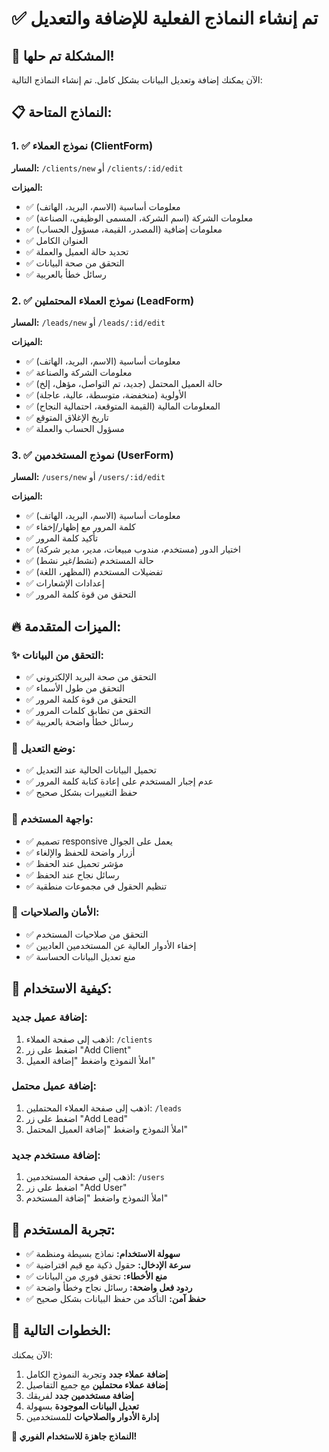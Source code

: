 # ✅ تم إنشاء النماذج الفعلية للإضافة والتعديل

## 🎉 المشكلة تم حلها!

الآن يمكنك إضافة وتعديل البيانات بشكل كامل. تم إنشاء النماذج التالية:

## 📋 النماذج المتاحة:

### 1. ✅ نموذج العملاء (ClientForm)
**المسار:** `/clients/new` أو `/clients/:id/edit`

**الميزات:**
- ✅ معلومات أساسية (الاسم، البريد، الهاتف)
- ✅ معلومات الشركة (اسم الشركة، المسمى الوظيفي، الصناعة)
- ✅ معلومات إضافية (المصدر، القيمة، مسؤول الحساب)
- ✅ العنوان الكامل
- ✅ تحديد حالة العميل والعملة
- ✅ التحقق من صحة البيانات
- ✅ رسائل خطأ بالعربية

### 2. ✅ نموذج العملاء المحتملين (LeadForm)  
**المسار:** `/leads/new` أو `/leads/:id/edit`

**الميزات:**
- ✅ معلومات أساسية (الاسم، البريد، الهاتف)
- ✅ معلومات الشركة والصناعة
- ✅ حالة العميل المحتمل (جديد، تم التواصل، مؤهل، إلخ)
- ✅ الأولوية (منخفضة، متوسطة، عالية، عاجلة)
- ✅ المعلومات المالية (القيمة المتوقعة، احتمالية النجاح)
- ✅ تاريخ الإغلاق المتوقع
- ✅ مسؤول الحساب والعملة

### 3. ✅ نموذج المستخدمين (UserForm)
**المسار:** `/users/new` أو `/users/:id/edit`

**الميزات:**
- ✅ معلومات أساسية (الاسم، البريد، الهاتف)
- ✅ كلمة المرور مع إظهار/إخفاء
- ✅ تأكيد كلمة المرور
- ✅ اختيار الدور (مستخدم، مندوب مبيعات، مدير، مدير شركة)
- ✅ حالة المستخدم (نشط/غير نشط)
- ✅ تفضيلات المستخدم (المظهر، اللغة)
- ✅ إعدادات الإشعارات
- ✅ التحقق من قوة كلمة المرور

## 🔥 الميزات المتقدمة:

### ✨ التحقق من البيانات:
- ✅ التحقق من صحة البريد الإلكتروني
- ✅ التحقق من طول الأسماء
- ✅ التحقق من قوة كلمة المرور
- ✅ التحقق من تطابق كلمات المرور
- ✅ رسائل خطأ واضحة بالعربية

### 🔄 وضع التعديل:
- ✅ تحميل البيانات الحالية عند التعديل
- ✅ عدم إجبار المستخدم على إعادة كتابة كلمة المرور
- ✅ حفظ التغييرات بشكل صحيح

### 🎨 واجهة المستخدم:
- ✅ تصميم responsive يعمل على الجوال
- ✅ أزرار واضحة للحفظ والإلغاء
- ✅ مؤشر تحميل عند الحفظ
- ✅ رسائل نجاح عند الحفظ
- ✅ تنظيم الحقول في مجموعات منطقية

### 🔐 الأمان والصلاحيات:
- ✅ التحقق من صلاحيات المستخدم
- ✅ إخفاء الأدوار العالية عن المستخدمين العاديين
- ✅ منع تعديل البيانات الحساسة

## 🚀 كيفية الاستخدام:

### إضافة عميل جديد:
1. اذهب إلى صفحة العملاء: `/clients`
2. اضغط على زر "Add Client"
3. املأ النموذج واضغط "إضافة العميل"

### إضافة عميل محتمل:
1. اذهب إلى صفحة العملاء المحتملين: `/leads`
2. اضغط على زر "Add Lead"
3. املأ النموذج واضغط "إضافة العميل المحتمل"

### إضافة مستخدم جديد:
1. اذهب إلى صفحة المستخدمين: `/users`
2. اضغط على زر "Add User"
3. املأ النموذج واضغط "إضافة المستخدم"

## 📱 تجربة المستخدم:

- ✅ **سهولة الاستخدام:** نماذج بسيطة ومنظمة
- ✅ **سرعة الإدخال:** حقول ذكية مع قيم افتراضية
- ✅ **منع الأخطاء:** تحقق فوري من البيانات
- ✅ **ردود فعل واضحة:** رسائل نجاح وخطأ واضحة
- ✅ **حفظ آمن:** التأكد من حفظ البيانات بشكل صحيح

## 🔄 الخطوات التالية:

الآن يمكنك:
1. **إضافة عملاء جدد** وتجربة النموذج الكامل
2. **إضافة عملاء محتملين** مع جميع التفاصيل
3. **إضافة مستخدمين جدد** لفريقك
4. **تعديل البيانات الموجودة** بسهولة
5. **إدارة الأدوار والصلاحيات** للمستخدمين

**🎯 النماذج جاهزة للاستخدام الفوري!**













